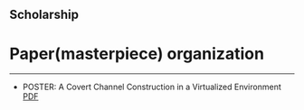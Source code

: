 ## Scholarship
# Paper(masterpiece) organization
----------
+ POSTER: A Covert Channel Construction in a Virtualized Environment [PDF](https://dl.acm.org/doi/pdf/10.1145/2382196.2382318)
